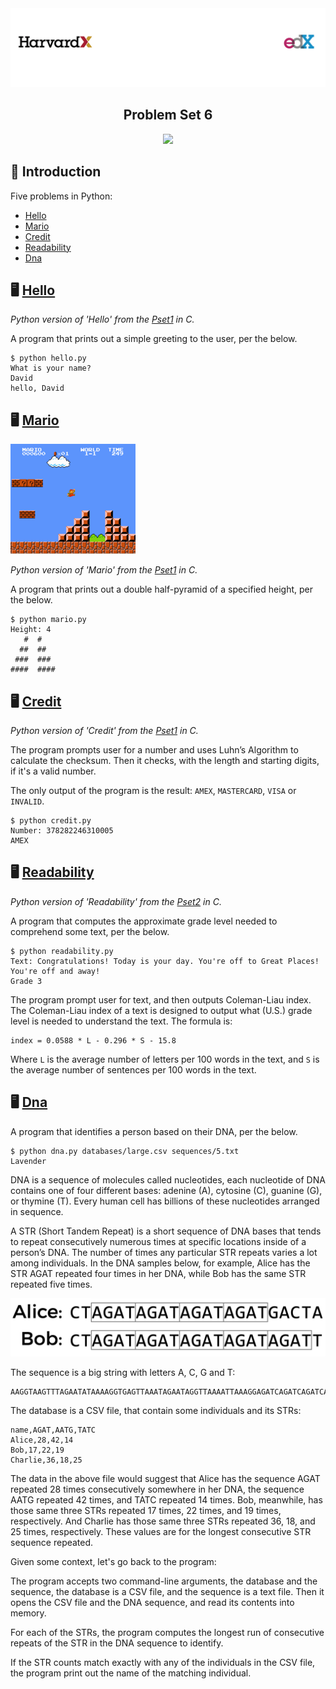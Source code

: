 <img alt="Header" src=../assets/header.png />

<h2 align="center">
  Problem Set 6
</h2>

<p align="center">
  <img src="https://img.shields.io/badge/python%20-%2314354C.svg?&style=for-the-badge&logo=python&logoColor=white"/>
</p>

## :rocket: Introduction

Five problems in Python:

- [Hello](#desktop_computer-hello)
- [Mario](#desktop_computer-mario)
- [Credit](#desktop_computer-credit)
- [Readability](#desktop_computer-readability)
- [Dna](#desktop_computer-dna)

## :desktop_computer: [Hello](https://cs50.harvard.edu/x/2020/psets/6/hello/)

*Python version of 'Hello' from the [Pset1](https://github.com/bruno-fialho/cs50/tree/master/pset1) in C.*

A program that prints out a simple greeting to the user, per the below.

```
$ python hello.py
What is your name?
David
hello, David
```

## :desktop_computer: [Mario](https://cs50.harvard.edu/x/2020/psets/6/mario/)

![Mario](./assets/mario.png)

*Python version of 'Mario' from the [Pset1](https://github.com/bruno-fialho/cs50/tree/master/pset1) in C.*

A program that prints out a double half-pyramid of a specified height, per the below.

```
$ python mario.py
Height: 4
   #  #
  ##  ##
 ###  ###
####  ####
```

## :desktop_computer: [Credit](https://cs50.harvard.edu/x/2020/psets/6/credit/)

*Python version of 'Credit' from the [Pset1](https://github.com/bruno-fialho/cs50/tree/master/pset1) in C.*

The program prompts user for a number and uses Luhn’s Algorithm to calculate the checksum. Then it checks, with the length and starting digits, if it's a valid number.

The only output of the program is the result: `AMEX`, `MASTERCARD`, `VISA` or `INVALID`.

```
$ python credit.py
Number: 378282246310005
AMEX
```

## :desktop_computer: [Readability](https://cs50.harvard.edu/x/2020/psets/6/readability/)

*Python version of 'Readability' from the [Pset2](https://github.com/bruno-fialho/cs50/tree/master/pset2) in C.*

A program that computes the approximate grade level needed to comprehend some text, per the below.

```
$ python readability.py
Text: Congratulations! Today is your day. You're off to Great Places! You're off and away!
Grade 3
```
The program prompt user for text, and then outputs Coleman-Liau index. The Coleman-Liau index of a text is designed to output what (U.S.) grade level is needed to understand the text. The formula is:

```
index = 0.0588 * L - 0.296 * S - 15.8
```
Where `L` is the average number of letters per 100 words in the text, and `S` is the average number of sentences per 100 words in the text.

## :desktop_computer: [Dna](https://cs50.harvard.edu/x/2020/psets/6/dna/)

A program that identifies a person based on their DNA, per the below.

```
$ python dna.py databases/large.csv sequences/5.txt
Lavender
```

DNA is a sequence of molecules called nucleotides, each nucleotide of DNA contains one of four different bases: adenine (A), cytosine (C), guanine (G), or thymine (T). Every human cell has billions of these nucleotides arranged in sequence.

A STR (Short Tandem Repeat) is a short sequence of DNA bases that tends to repeat consecutively numerous times at specific locations inside of a person’s DNA. The number of times any particular STR repeats varies a lot among individuals. In the DNA samples below, for example, Alice has the STR AGAT repeated four times in her DNA, while Bob has the same STR repeated five times.

![STRs](./assets/strs.png)

The sequence is a big string with letters A, C, G and T:

```
AAGGTAAGTTTAGAATATAAAAGGTGAGTTAAATAGAATAGGTTAAAATTAAAGGAGATCAGATCAGATCAGATCTATCTATCTATCTATCTATCAGAAAAGAGTAAATAGTTAAAGAGTAAGATATTGAATTAATGGAAAATATTGTTGGGGAAAGGAGGGATAGAAGG
```

The database is a CSV file, that contain some individuals and its STRs:

```
name,AGAT,AATG,TATC
Alice,28,42,14
Bob,17,22,19
Charlie,36,18,25
```

The data in the above file would suggest that Alice has the sequence AGAT repeated 28 times consecutively somewhere in her DNA, the sequence AATG repeated 42 times, and TATC repeated 14 times. Bob, meanwhile, has those same three STRs repeated 17 times, 22 times, and 19 times, respectively. And Charlie has those same three STRs repeated 36, 18, and 25 times, respectively. These values are for the longest consecutive STR sequence repeated.

Given some context, let's go back to the program:

The program accepts two command-line arguments, the database and the sequence, the database is a CSV file, and the sequence is a text file. Then it opens the CSV file and the DNA sequence, and read its contents into memory.

For each of the STRs, the program computes the longest run of consecutive repeats of the STR in the DNA sequence to identify.

If the STR counts match exactly with any of the individuals in the CSV file, the program print out the name of the matching individual.
